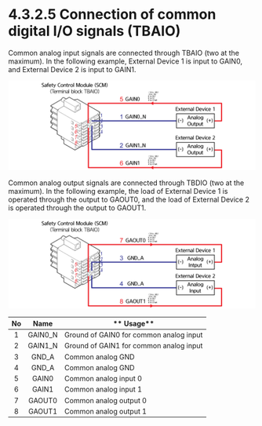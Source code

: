 # 4.3.2.5 Connection of common digital I/O signals (TBAIO)

Common analog input signals are connected through TBAIO (two at the maximum). In the following example, External Device 1 is input to GAIN0, and External Device 2 is input to GAIN1.

![Figure 34 Connection of common digital input signals (TBAIO)](../../../.gitbook/assets/image115.png)

Common analog output signals are connected through TBDIO (two at the maximum). In the following example, the load of External Device 1 is operated through the output to GAOUT0, and the load of External Device 2 is operated through the output to GAOUT1.

![Figure 35 Connection of common analog output signals (TBAIO)](../../../.gitbook/assets/image116.png)

| **No** | **Name** | **                                            Usage** |
| :----: | :------: | ----------------------------------------------------- |
|    1   | GAIN0\_N | Ground of GAIN0 for common analog input               |
|    2   | GAIN1\_N | Ground of GAIN1 for common analog input               |
|    3   |   GND_A  | Common analog GND                                     |
|    4   |   GND_A  | Common analog GND                                     |
|    5   |   GAIN0  | Common analog input 0                                 |
|    6   |   GAIN1  | Common analog input 1                                 |
|    7   |  GAOUT0  | Common analog output 0                                |
|    8   |  GAOUT1  | Common analog output 1                                |
